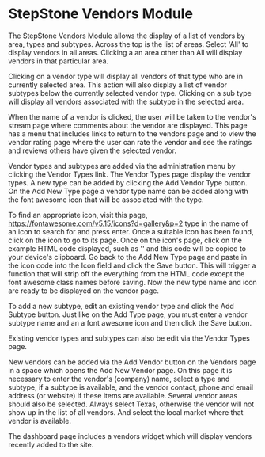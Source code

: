 # StepStone Vendors Module 

The StepStone Vendors Module allows the display of a list of vendors by area, types and 
subtypes. Across the top is the list of areas. Select 'All' to display vendors in all areas. 
Clicking a an area other than All will display vendors in that particular area. 
 
Clicking on a vendor type will display all vendors of that type who are in currently selected 
area. This action will also display a list of vendor subtypes below the currently selected vendor 
type. Clicking on a sub type will display all vendors associated with the subtype in the selected 
area. 
 
When the name of a vendor is clicked, the user will be taken to the vendor's stream page 
where comments about the vendor are displayed. This page has a menu that includes links to 
return to the vendors page and to view the vendor rating page where the user can rate the 
vendor and see the ratings and reviews others have given the selected vendor. 
 
Vendor types and subtypes are added via the administration menu by clicking the Vendor 
Types link. The Vendor Types page display the vendor types. A new type can be added by 
clicking the Add Vendor Type button. On the Add New Type page a vendor type name can be 
added along with the font awesome icon that will be associated with the type.  
 
To find an appropriate icon, visit this page, 
https://fontawesome.com/v5.15/icons?d=gallery&p=2 type in the name of an icon to search for 
and press enter. Once a suitable icon has been found, click on the icon to go to its page. Once 
on the icon's page, click on the example HTML code displayed, such as '<i class="far fa-
abacus"></i>' and this code will be copied to your device's clipboard. Go back to the Add 
New Type page and paste in the icon code into the Icon field and click the Save button. This 
will trigger a function that will strip off the everything from the HTML code except the font 
awesome class names before saving. Now the new type name and icon are ready to be 
displayed on the vendor page. 
 
To add a new subtype, edit an existing vendor type and click the Add Subtype button. Just like 
on the Add Type page, you must enter a vendor subtype name and an a font awesome icon 
and then click the Save button. 
 
Existing vendor types and subtypes can also be edit via the Vendor Types page. 
 
New vendors can be added via the Add Vendor button on the Vendors page in a space which 
opens the Add New Vendor page. On this page it is necessary to enter the vendor's (company) 
name, select a type and subtype, if a subtype is available, and the vendor contact, phone and 
email address (or website) if these items are available. Several vendor areas should also be 
selected. Always select Texas, otherwise the vendor will not show up in the list of all vendors. 
And select the local market where that vendor is available. 
 
The dashboard page includes a vendors widget which will display vendors recently added to 
the site.  
